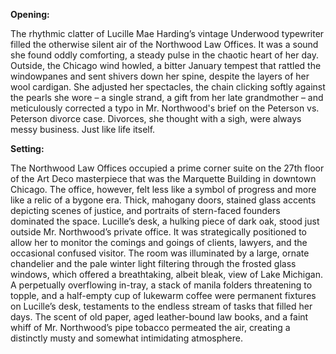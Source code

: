 **Opening:**

The rhythmic clatter of Lucille Mae Harding’s vintage Underwood typewriter filled the otherwise silent air of the Northwood Law Offices. It was a sound she found oddly comforting, a steady pulse in the chaotic heart of her day. Outside, the Chicago wind howled, a bitter January tempest that rattled the windowpanes and sent shivers down her spine, despite the layers of her wool cardigan. She adjusted her spectacles, the chain clicking softly against the pearls she wore – a single strand, a gift from her late grandmother – and meticulously corrected a typo in Mr. Northwood's brief on the Peterson vs. Peterson divorce case. Divorces, she thought with a sigh, were always messy business. Just like life itself.

**Setting:**

The Northwood Law Offices occupied a prime corner suite on the 27th floor of the Art Deco masterpiece that was the Marquette Building in downtown Chicago. The office, however, felt less like a symbol of progress and more like a relic of a bygone era. Thick, mahogany doors, stained glass accents depicting scenes of justice, and portraits of stern-faced founders dominated the space. Lucille’s desk, a hulking piece of dark oak, stood just outside Mr. Northwood’s private office. It was strategically positioned to allow her to monitor the comings and goings of clients, lawyers, and the occasional confused visitor. The room was illuminated by a large, ornate chandelier and the pale winter light filtering through the frosted glass windows, which offered a breathtaking, albeit bleak, view of Lake Michigan. A perpetually overflowing in-tray, a stack of manila folders threatening to topple, and a half-empty cup of lukewarm coffee were permanent fixtures on Lucille’s desk, testaments to the endless stream of tasks that filled her days. The scent of old paper, aged leather-bound law books, and a faint whiff of Mr. Northwood’s pipe tobacco permeated the air, creating a distinctly musty and somewhat intimidating atmosphere.
